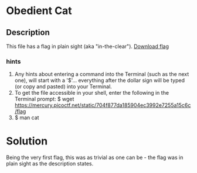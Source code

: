 # Obedient Cat
## Description
This file has a flag in plain sight (aka "in-the-clear"). [Download flag](./flag)
### hints
1. Any hints about entering a command into the Terminal (such as the next one), will start with a '$'... everything after the dollar sign will be typed (or copy and pasted) into your Terminal.
2. To get the file accessible in your shell, enter the following in the Terminal prompt: $ wget https://mercury.picoctf.net/static/704f877da185904ec3992e7255a15c6c/flag
3. $ man cat
# Solution  
Being the very first flag, this was as trivial as one can be - the flag was in plain sight as the description states.